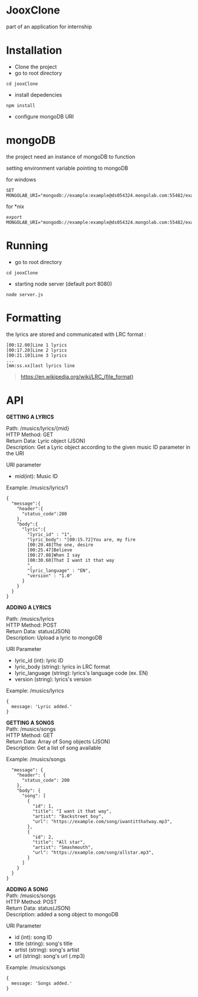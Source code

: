 # JooxClone
part of an application for internship

# Installation  
- Clone the project
- go to root directory
```
cd jooxClone
```
- install depedencies
```
npm install
```
- configure mongoDB URI

# mongoDB
the project need an instance of mongoDB to function

setting environment variable pointing to mongoDB

for windows
```
SET MONGOLAB_URI="mongodb://example:example@ds054324.mongolab.com:55482/example"
```

for \*nix
```
export MONGOLAB_URI="mongodb://example:example@ds054324.mongolab.com:55482/example"
```

# Running
- go to root directory
```
cd jooxClone
```
- starting node server (default port 8080) 
```
node server.js 
```

# Formatting

the lyrics are stored and communicated with LRC format :
```
[00:12.00]Line 1 lyrics
[00:17.20]Line 2 lyrics
[00:21.10]Line 3 lyrics
...
[mm:ss.xx]last lyrics line
```
>https://en.wikipedia.org/wiki/LRC_(file_format)

# API

**GETTING A LYRICS**

Path: /musics/lyrics/{mid}  
HTTP Method: GET  
Return Data: Lyric object (JSON)  
Description: Get a Lyric object according to the given music ID parameter in the URI  

URI parameter
  - mid(int): Music ID

Example: /musics/lyrics/1  
```
{  
  "message":{  
    "header":{  
      "status_code":200  
    },  
    "body":{  
      "lyric":{  
        "lyric_id" : "1",  
        "lyric_body": "[00:15.72]You are, my fire  
        [00:20.48]The one, desire  
        [00:25.47]Believe  
        [00:27.88]When I say  
        [00:30.60]That I want it that way  
        ",  
        "lyric_language" : "EN",  
        "version" : "1.0"  
      }  
    }  
  }  
}  
```

**ADDING A LYRICS**

Path: /musics/lyrics  
HTTP Method: POST  
Return Data: status(JSON)  
Description: Upload a lyric to mongoDB  

URI Parameter  
  - lyric_id (int): lyric ID
  - lyric_body (string): lyrics in LRC format
  - lyric_language (string): lyrics's language code (ex. EN)
  - version (string): lyrics's version

Example: /musics/lyrics
```
{
  message: 'Lyric added.'
}
```

**GETTING A SONGS**  
Path: /musics/songs  
HTTP Method: GET  
Return Data: Array of Song objects (JSON)  
Description: Get a list of song available  

Example: /musics/songs  
```
  "message": {
    "header": {
      "status_code": 200
    },
    "body": {
      "song": [
        {
          "id": 1,
          "title": "I want it that way",
          "artist": "Backstreet boy",
          "url": "https://example.com/song/iwantitthatway.mp3",
        },
        {
          "id": 2,
          "title": "All star",
          "artist": "Smashmouth",
          "url": "https://example.com/song/allstar.mp3",
        }
      ]
    }
  }
}
```

**ADDING A SONG**  
Path: /musics/songs  
HTTP Method: POST  
Return Data: status(JSON)  
Description: added a song object to mongoDB  

URI Parameter  
  - id (int): song ID
  - title (string): song's title
  - artist (string): song's artist
  - url (string): song's url (.mp3)

Example: /musics/songs
```
{
  message: 'Songs added.'
}
```

